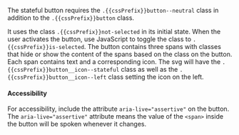 The stateful button requires the `.{{cssPrefix}}button--neutral` class in addition to the `.{{cssPrefix}}button` class.

It uses the class `.{{cssPrefix}}not-selected` in its initial state. When the user activates the button, use JavaScript to toggle the class to `.{{cssPrefix}}is-selected`. The button contains three spans with classes that hide or show the content of the spans based on the class on the button. Each span contains text and a corresponding icon. The svg will have the `.{{cssPrefix}}button__icon--stateful` class as well as the `.{{cssPrefix}}button__icon--left` class setting the icon on the left.

<h4 class="site-text-heading--label">Accessibility</h4>

For accessibility, include the attribute `aria-live="assertive"` on the button. The <code>aria-live="assertive"</code> attribute means the value of the <code>&lt;span&gt;</code> inside the button will be spoken whenever it changes.

